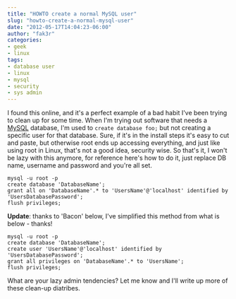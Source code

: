 ```yaml
---
title: "HOWTO create a normal MySQL user"
slug: "howto-create-a-normal-mysql-user"
date: "2012-05-17T14:04:23-06:00"
author: "fak3r"
categories:
- geek
- linux
tags:
- database user
- linux
- mysql
- security
- sys admin
---
```


I found this online, and it's a perfect example of a bad habit I've been trying to clean up for some time. When I'm trying out software that needs a [MySQL](https://www.mysql.com/) database, I'm used to `create database foo;` but not creating a specific user for that database. Sure, if it's in the install steps it's easy to cut and paste, but otherwise root ends up accessing everything, and just like using root in Linux, that's not a good idea, security wise. So that's it, I won't be lazy with this anymore, for reference here's how to do it, just replace DB name, username and password and you're all set.
    
    mysql -u root -p
    create database 'DatabaseName';
    grant all on 'DatabaseName'.* to 'UsersName'@'localhost' identified by 'UsersDatabasePassword';
    flush privileges;

<!-- more -->

**Update**: thanks to 'Bacon' below, I've simplified this method from what is below - thanks!

    mysql -u root -p
    create database 'DatabaseName'; 
    create user 'UsersName'@'localhost' identified by 'UsersDatabasePassword';
    grant all privileges on 'DatabaseName'.* to 'UsersName';
    flush privileges; 

What are your lazy admin tendencies? Let me know and I'll write up more of these clean-up diatribes.
